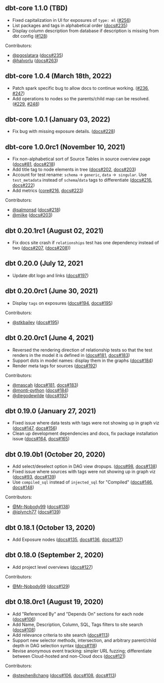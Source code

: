 ## dbt-core 1.1.0 (TBD)
- Fixed capitalization in UI for exposures of `type: ml` ([#256](https://github.com/dbt-labs/dbt-docs/issues/256))
- List packages and tags in alphabetical order ([docs#235](https://github.com/dbt-labs/dbt-docs/pull/235))
- Display column description from database if description is missing from dbt config ([#128](https://github.com/dbt-labs/dbt-docs/issues/128))

Contributors:
- [@pgoslatara](https://github.com/pgoslatara) ([docs#235](https://github.com/dbt-labs/dbt-docs/pull/235))
- [@halvorlu](https://github.com/halvorlu) ([docs#263](https://github.com/dbt-labs/dbt-docs/pull/263))

## dbt-core 1.0.4 (March 18th, 2022)

- Patch spark specific bug to allow docs to continue working. ([#236](https://github.com/dbt-labs/dbt-docs/issues/236), [#247](https://github.com/dbt-labs/dbt-docs/pull/247))
- Add operations to nodes so the parents/child map can be resolved. ([#229](https://github.com/dbt-labs/dbt-docs/issues/229), [#248](https://github.com/dbt-labs/dbt-docs/pull/248))

## dbt-core 1.0.1 (January 03, 2022)

- Fix bug with missing exposure details. ([docs#228](https://github.com/dbt-labs/dbt-docs/pull/228))

## dbt-core 1.0.0rc1 (November 10, 2021)

- Fix non-alphabetical sort of Source Tables in source overview page ([docs#81](https://github.com/dbt-labs/dbt-docs/issues/81), [docs#218](https://github.com/dbt-labs/dbt-docs/pull/218))
- Add title tag to node elements in tree ([docs#202](https://github.com/dbt-labs/dbt-docs/issues/202), [docs#203](https://github.com/dbt-labs/dbt-docs/pull/203))
- Account for test rename: `schema` &rarr; `generic`, `data` &rarr;` singular`. Use `test_metadata` instead of `schema`/`data` tags to differentiate ([docs#216](https://github.com/dbt-labs/dbt-docs/issues/216), [docs#222](https://github.com/dbt-labs/dbt-docs/pull/222))
- Add metrics ([core#216](https://github.com/dbt-labs/dbt-core/issues/4235), [docs#223](https://github.com/dbt-labs/dbt-docs/pull/223))

Contributors:
- [@salmonsd](https://github.com/salmonsd) ([docs#218](https://github.com/dbt-labs/dbt-docs/pull/218))
- [@miike](https://github.com/miike) ([docs#203](https://github.com/dbt-labs/dbt-docs/pull/203))

## dbt 0.20.1rc1 (August 02, 2021)

- Fix docs site crash if `relationships` test has one dependency instead of two ([docs#207](https://github.com/dbt-labs/dbt-docs/issues/207), ([docs#208](https://github.com/dbt-labs/dbt-docs/issues/208)))

## dbt 0.20.0 (July 12, 2021

- Update dbt logo and links ([docs#197](https://github.com/fishtown-analytics/dbt-docs/issues/197))

## dbt 0.20.0rc1 (June 30, 2021)

- Display `tags` on exposures ([docs#194](https://github.com/fishtown-analytics/dbt-docs/issues/194), [docs#195](https://github.com/fishtown-analytics/dbt-docs/issues/195))

Contributors:
- [@stkbailey](https://github.com/stkbailey) ([docs#195](https://github.com/fishtown-analytics/dbt-docs/issues/195))

## dbt 0.20.0rc1 (June 4, 2021)
- Reversed the rendering direction of relationship tests so that the test renders in the model it is defined in ([docs#181](https://github.com/fishtown-analytics/dbt-docs/issues/181), [docs#183](https://github.com/fishtown-analytics/dbt-docs/pull/183))
- Support dots in model names: display them in the graphs ([docs#184](https://github.com/fishtown-analytics/dbt-docs/issues/184))
- Render meta tags for sources ([docs#192](https://github.com/fishtown-analytics/dbt-docs/issues/192))

Contributors:
- [@mascah](https://github.com/mascah) ([docs#181](https://github.com/fishtown-analytics/dbt-docs/issues/181), [docs#183](https://github.com/fishtown-analytics/dbt-docs/pull/183))
- [@monti-python](https://github.com/monti-python) ([docs#184](https://github.com/fishtown-analytics/dbt-docs/issues/184))
- [@diegodewilde](https://github.com/diegodewilde) ([docs#192](https://github.com/fishtown-analytics/dbt-docs/issues/192))

## dbt 0.19.0 (January 27, 2021)
- Fixed issue where data tests with tags were not showing up in graph viz ([docs#147](https://github.com/fishtown-analytics/dbt-docs/issues/147), [docs#156](https://github.com/fishtown-analytics/dbt-docs/pull/156))
- Clean up development dependencies and docs, fix package installation issue ([docs#164](https://github.com/fishtown-analytics/dbt-docs/issues/164), [docs#165](https://github.com/fishtown-analytics/dbt-docs/pull/165))

## dbt 0.19.0b1 (October 20, 2020)
- Add select/deselect option in DAG view dropups. ([docs#98](https://github.com/fishtown-analytics/dbt-docs/issues/98), [docs#138](https://github.com/fishtown-analytics/dbt-docs/pull/138))
- Fixed issue where sources with tags were not showing up in graph viz ([docs#93](https://github.com/fishtown-analytics/dbt-docs/issues/93), [docs#139](https://github.com/fishtown-analytics/dbt-docs/pull/139))
- Use `compiled_sql` instead of `injected_sql` for "Compiled" ([docs#146](https://github.com/fishtown-analytics/dbt-docs/issues/146), [docs#148](https://github.com/fishtown-analytics/dbt-docs/issues/148))

Contributors:
- [@Mr-Nobody99](https://github.com/Mr-Nobody99) ([docs#138](https://github.com/fishtown-analytics/dbt-docs/pull/138))
- [@jplynch77](https://github.com/jplynch77) ([docs#139](https://github.com/fishtown-analytics/dbt-docs/pull/139))

## dbt 0.18.1 (October 13, 2020)
- Add Exposure nodes ([docs#135](https://github.com/fishtown-analytics/dbt-docs/issues/135), [docs#136](https://github.com/fishtown-analytics/dbt-docs/pull/136), [docs#137](https://github.com/fishtown-analytics/dbt-docs/pull/137))

## dbt 0.18.0 (September 2, 2020)
- Add project level overviews ([docs#127](https://github.com/fishtown-analytics/dbt-docs/issues/127))

Contributors:
- [@Mr-Nobody99](https://github.com/Mr-Nobody99) ([docs#129](https://github.com/fishtown-analytics/dbt-docs/pull/129))

## dbt 0.18.0rc1 (August 19, 2020)

- Add "Referenced By" and "Depends On" sections for each node ([docs#106](https://github.com/fishtown-analytics/dbt-docs/pull/106))
- Add Name, Description, Column, SQL, Tags filters to site search ([docs#108](https://github.com/fishtown-analytics/dbt-docs/pull/108))
- Add relevance criteria to site search ([docs#113](https://github.com/fishtown-analytics/dbt-docs/pull/113))
- Support new selector methods, intersection, and arbitrary parent/child depth in DAG selection syntax ([docs#118](https://github.com/fishtown-analytics/dbt-docs/pull/118))
- Revise anonymous event tracking: simpler URL fuzzing; differentiate between Cloud-hosted and non-Cloud docs ([docs#121](https://github.com/fishtown-analytics/dbt-docs/pull/121))

Contributors:
- [@stephen8chang](https://github.com/stephen8chang) ([docs#106](https://github.com/fishtown-analytics/dbt-docs/pull/106), [docs#108](https://github.com/fishtown-analytics/dbt-docs/pull/108), [docs#113](https://github.com/fishtown-analytics/dbt-docs/pull/113))
